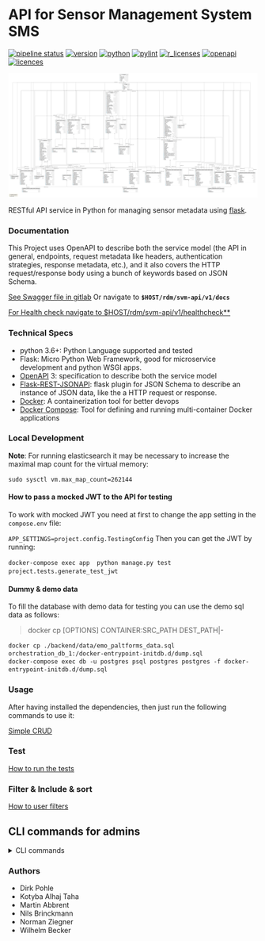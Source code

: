 # API for Sensor Management System SMS 

[![pipeline status](https://gitlab.hzdr.de/hub-terra/sms/backend/badges/master/pipeline.svg)](https://gitlab.hzdr.de/hub-terra/sms/backend/-/commits/master)
[![version](https://img.shields.io/badge/version-v1.0-lightgrey.svg)](./README.md) [![python](https://img.shields.io/badge/python-3.7|3.8|3.9-blue.svg?style=?style=plastic&logo=python)](#)
[![pylint](https://img.shields.io/badge/lint%20score-9.97/10-yellowgreen.svg )](https://gitlab.hzdr.de/hub-terra/sms/backend/-/jobs?job=unittest-lint)
[![r_licenses](https://img.shields.io/badge/requirements_licenses-check-redyellow.svg?style=plastic&logo=open-source-initiative)](./docs/requirements_licenses.md)
[![openapi](https://img.shields.io/badge/Swagger-2.0-green.svg?style=?style=plastic&logo=openapi-initiative)](./app/project/static/swagger.json)
[![licences](https://img.shields.io/badge/licenses-MIT-green.svg?style=?style=plastic&logo=)](#)

![Data model](docs/images/alembic_version_aa89a10ad413.png)

RESTful API service in Python for managing sensor metadata using [flask](https://flask.palletsprojects.com/en/1.1.x/).

### Documentation

This Project uses OpenAPI to describe both the service model (the API in general, endpoints, request 
metadata like headers, authentication strategies, response metadata, etc.),
and it also covers the HTTP request/response body using a bunch of keywords
based on JSON Schema. 

[See Swagger file in gitlab](app/project/static/swagger.json)
Or  navigate to **`$HOST/rdm/svm-api/v1/docs`**

[For Health check navigate to $HOST/rdm/svm-api/v1/healthcheck**]()


### Technical Specs

- python 3.6+: Python Language supported and tested
- Flask: Micro Python Web Framework, good for microservice development and python WSGI apps.
- [OpenAPI](https://swagger.io/specification/) 3: specification to describe both the service model
- [Flask-REST-JSONAPI](https://flask-rest-jsonapi.readthedocs.io/en/latest/index.html): 
flask plugin for JSON Schema to describe an instance of JSON data, like the a HTTP request
 or response.
- [Docker](https://docs.docker.com/get-started/overview/): A containerization tool for better devops
- [Docker Compose](https://docs.docker.com/compose/): Tool for defining and running multi-container Docker applications


### Local Development

**Note**: For running elasticsearch it may be necessary to increase the maximal
map count for the virtual memory:

```
sudo sysctl vm.max_map_count=262144
```

#### How to pass a mocked JWT to the API for testing

To work with mocked JWT you need at first to change the app setting in the `compose.env` file:

`APP_SETTINGS=project.config.TestingConfig`
Then you can get the JWT by running:

`docker-compose exec app  python manage.py test project.tests.generate_test_jwt`

#### Dummy & demo data

To fill the database with demo data for testing you can use the demo sql data as follows:
> docker cp [OPTIONS] CONTAINER:SRC_PATH DEST_PATH|-
```
docker cp ./backend/data/emo_paltforms_data.sql orchestration_db_1:/docker-entrypoint-initdb.d/dump.sql
docker-compose exec db -u postgres psql postgres postgres -f docker-entrypoint-initdb.d/dump.sql
```

### Usage

After having installed the dependencies, then just run the following commands to use it:

[Simple CRUD](docs/usage.md)

### Test

[How to run the tests](docs/test.md)

### Filter & Include & sort

[How to user filters](docs/filtering.md)

## CLI commands for admins

<details>
<summary>CLI commands</summary>


**user deactivation/reactivation**

When attend to deactivate/activate a user. Use users cli.

```
# Deactivate a user
python manage.py users deactivate srcuserubject@ufz.de

# Deactivated and provide a substituted user
python manage.py users deactivate srcuserubject@ufz.de --dest-user-subject=destusersubject@ufz.de

# Activate a user
python manage.py users reactivate srcuserubject@ufz.de
```

**Model updates & migrations**

When writing changes to the models. Use migrations.

```
# To generate a migration after doing a model update
python manage.py db migrate

# To sync Database
python manage.py db upgrade

# To rollback
python manage.py db downgrade
```

</details>

### Authors

- Dirk Pohle
- Kotyba Alhaj Taha
- Martin Abbrent
- Nils Brinckmann
- Norman Ziegner
- Wilhelm Becker